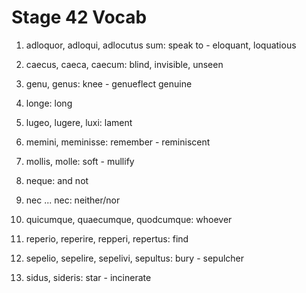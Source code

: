 # Stage 42 Vocab

1. adloquor, adloqui, adlocutus sum: speak to - eloquant, loquatious

2. caecus, caeca, caecum: blind, invisible, unseen

3. genu, genus: knee - genueflect genuine

4. longe: long

5. lugeo, lugere, luxi: lament

6. memini, meminisse: remember - reminiscent

7. mollis, molle: soft - mullify

8. neque: and not

9. nec ... nec: neither/nor

10. quicumque, quaecumque, quodcumque: whoever

11. reperio, reperire, repperi, repertus: find

12. sepelio, sepelire, sepelivi, sepultus: bury - sepulcher

13. sidus, sideris: star - incinerate
